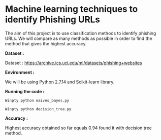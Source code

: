 <h1> Machine learning techniques to identify Phishing URLs </h1>

The aim of this project is to use classification methods to identify phishing URLs. We will compare as many methods as possible in order to find the method that gives the highest accuracy.   

<b>Dataset : </b>

Dataset : https://archive.ics.uci.edu/ml/datasets/phishing+websites 

<b>Environment : </b>

We will be using Python 2.7.14 and Scikit-learn library.

<b>Running the code : </b>

<code>Winpty python naives_bayes.py</code>

<code>Winpty python decision_tree.py </code>

<b> Accuracy : </b>

Highest accuracy obtained so far equals 0.94 found it with decision tree method. 




